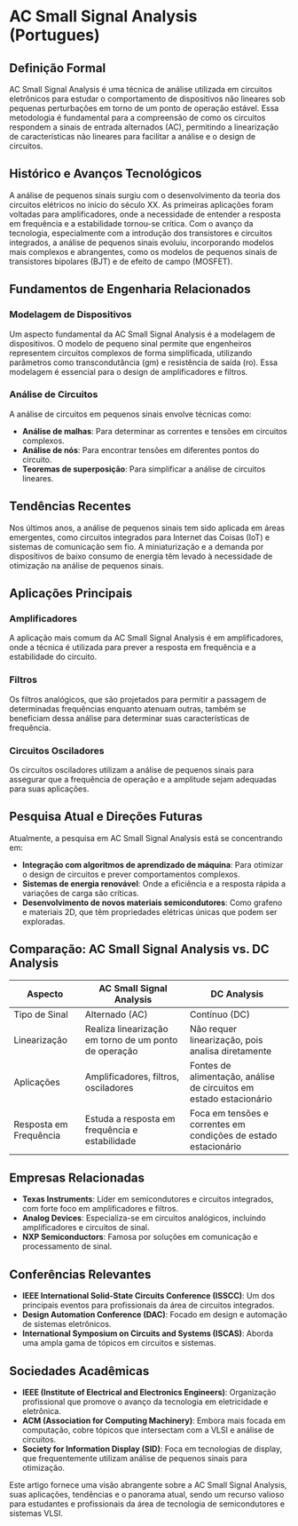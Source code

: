 # AC Small Signal Analysis (Portugues)

## Definição Formal

AC Small Signal Analysis é uma técnica de análise utilizada em circuitos eletrônicos para estudar o comportamento de dispositivos não lineares sob pequenas perturbações em torno de um ponto de operação estável. Essa metodologia é fundamental para a compreensão de como os circuitos respondem a sinais de entrada alternados (AC), permitindo a linearização de características não lineares para facilitar a análise e o design de circuitos.

## Histórico e Avanços Tecnológicos

A análise de pequenos sinais surgiu com o desenvolvimento da teoria dos circuitos elétricos no início do século XX. As primeiras aplicações foram voltadas para amplificadores, onde a necessidade de entender a resposta em frequência e a estabilidade tornou-se crítica. Com o avanço da tecnologia, especialmente com a introdução dos transistores e circuitos integrados, a análise de pequenos sinais evoluiu, incorporando modelos mais complexos e abrangentes, como os modelos de pequenos sinais de transistores bipolares (BJT) e de efeito de campo (MOSFET).

## Fundamentos de Engenharia Relacionados

### Modelagem de Dispositivos

Um aspecto fundamental da AC Small Signal Analysis é a modelagem de dispositivos. O modelo de pequeno sinal permite que engenheiros representem circuitos complexos de forma simplificada, utilizando parâmetros como transcondutância (gm) e resistência de saída (ro). Essa modelagem é essencial para o design de amplificadores e filtros.

### Análise de Circuitos

A análise de circuitos em pequenos sinais envolve técnicas como:

- **Análise de malhas**: Para determinar as correntes e tensões em circuitos complexos.
- **Análise de nós**: Para encontrar tensões em diferentes pontos do circuito.
- **Teoremas de superposição**: Para simplificar a análise de circuitos lineares.

## Tendências Recentes

Nos últimos anos, a análise de pequenos sinais tem sido aplicada em áreas emergentes, como circuitos integrados para Internet das Coisas (IoT) e sistemas de comunicação sem fio. A miniaturização e a demanda por dispositivos de baixo consumo de energia têm levado à necessidade de otimização na análise de pequenos sinais.

## Aplicações Principais

### Amplificadores

A aplicação mais comum da AC Small Signal Analysis é em amplificadores, onde a técnica é utilizada para prever a resposta em frequência e a estabilidade do circuito.

### Filtros

Os filtros analógicos, que são projetados para permitir a passagem de determinadas frequências enquanto atenuam outras, também se beneficiam dessa análise para determinar suas características de frequência.

### Circuitos Osciladores

Os circuitos osciladores utilizam a análise de pequenos sinais para assegurar que a frequência de operação e a amplitude sejam adequadas para suas aplicações.

## Pesquisa Atual e Direções Futuras

Atualmente, a pesquisa em AC Small Signal Analysis está se concentrando em:

- **Integração com algoritmos de aprendizado de máquina**: Para otimizar o design de circuitos e prever comportamentos complexos.
- **Sistemas de energia renovável**: Onde a eficiência e a resposta rápida a variações de carga são críticas.
- **Desenvolvimento de novos materiais semicondutores**: Como grafeno e materiais 2D, que têm propriedades elétricas únicas que podem ser exploradas.

## Comparação: AC Small Signal Analysis vs. DC Analysis

| Aspecto                  | AC Small Signal Analysis                       | DC Analysis                                          |
|-------------------------|------------------------------------------------|-----------------------------------------------------|
| Tipo de Sinal           | Alternado (AC)                                 | Contínuo (DC)                                       |
| Linearização            | Realiza linearização em torno de um ponto de operação | Não requer linearização, pois analisa diretamente  |
| Aplicações              | Amplificadores, filtros, osciladores          | Fontes de alimentação, análise de circuitos em estado estacionário |
| Resposta em Frequência   | Estuda a resposta em frequência e estabilidade | Foca em tensões e correntes em condições de estado estacionário |

## Empresas Relacionadas

- **Texas Instruments**: Líder em semicondutores e circuitos integrados, com forte foco em amplificadores e filtros.
- **Analog Devices**: Especializa-se em circuitos analógicos, incluindo amplificadores e circuitos de sinal.
- **NXP Semiconductors**: Famosa por soluções em comunicação e processamento de sinal.

## Conferências Relevantes

- **IEEE International Solid-State Circuits Conference (ISSCC)**: Um dos principais eventos para profissionais da área de circuitos integrados.
- **Design Automation Conference (DAC)**: Focado em design e automação de sistemas eletrônicos.
- **International Symposium on Circuits and Systems (ISCAS)**: Aborda uma ampla gama de tópicos em circuitos e sistemas.

## Sociedades Acadêmicas

- **IEEE (Institute of Electrical and Electronics Engineers)**: Organização profissional que promove o avanço da tecnologia em eletricidade e eletrônica.
- **ACM (Association for Computing Machinery)**: Embora mais focada em computação, cobre tópicos que intersectam com a VLSI e análise de circuitos.
- **Society for Information Display (SID)**: Foca em tecnologias de display, que frequentemente utilizam análise de pequenos sinais para otimização.

Este artigo fornece uma visão abrangente sobre a AC Small Signal Analysis, suas aplicações, tendências e o panorama atual, sendo um recurso valioso para estudantes e profissionais da área de tecnologia de semicondutores e sistemas VLSI.
